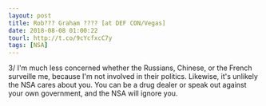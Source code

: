 ```yaml
---
layout: post
title: Rob??? Graham ???? [at DEF CON/Vegas]
date: 2018-08-08 01:00:22
tourl: http://t.co/9cYcfxcC7y
tags: [NSA]
---
```

3/ I'm much less concerned whether the Russians, Chinese, or the French surveille me, because I'm not involved in their politics. Likewise, it's unlikely the NSA cares about you. You can be a drug dealer or speak out against your own government, and the NSA will ignore you.
